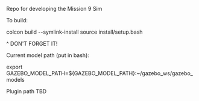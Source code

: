 Repo for developing the Mission 9 Sim

To build:

colcon build --symlink-install
source install/setup.bash

^ DON'T FORGET IT!

Current model path (put in bash): 

export GAZEBO_MODEL_PATH=${GAZEBO_MODEL_PATH}:~/gazebo_ws/gazebo_models

Plugin path TBD